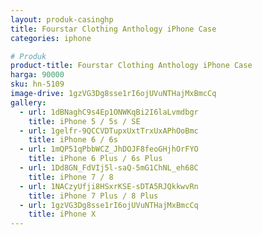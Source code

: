```yaml
---
layout: produk-casinghp
title: Fourstar Clothing Anthology iPhone Case
categories: iphone

# Produk
product-title: Fourstar Clothing Anthology iPhone Case
harga: 90000
sku: hn-5109
image-drive: 1gzVG3Dg8sse1rI6ojUVuNTHajMxBmcCq
gallery:
  - url: 1dBNaghC9s4Ep1ONWKqBi2I6laLvmdbgr
    title: iPhone 5 / 5s / SE
  - url: 1gelfr-9QCCVDTupxUxtTrxUxAPhOoBmc
    title: iPhone 6 / 6s
  - url: 1mQP51qPbbWCZ_JhDOJF8feoGHjhOrFYO
    title: iPhone 6 Plus / 6s Plus
  - url: 1Dd8GN_FdVIj5l-saQ-5mG1ChNL_eh68C
    title: iPhone 7 / 8
  - url: 1NACzyUfji8HSxrKSE-sDTA5RJQkkwvRn
    title: iPhone 7 Plus / 8 Plus
  - url: 1gzVG3Dg8sse1rI6ojUVuNTHajMxBmcCq
    title: iPhone X
---
```

